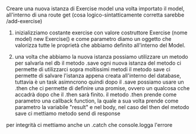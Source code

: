Creare una nuova istanza di Exercise model
una volta importato il model, all'interno di una route get (cosa logico-sintatticamente corretta sarebbe /add-exercise)
1. inizializziamo costante exercise con valore costruttore Exercise (nome model) new Exercise() e come parametro diamo un oggetto che valorizza tutte le proprietà che abbiamo definito all'interno del Model.

2. una volta che abbiamo la nuova istanza possiamo utilizzare un metodo per salvarla nel db
il metodo .save
ogni nuova istanza del metodo ci permette di utilizzarci sopra moltissimi metodi
il metodo save ci permette di salvare l'istanza appena creata all'interno del database, tuttavia è un task asimncrono
quindi dopo il .save possiamo usare un .then
che ci permette di definire una promise, ovvero un qualcosa cche accadrà dopo che il .then sarà finito.
il metodo .then prende come parametro una callback function, la quale a sua volta prende come parametro la variabile "result" e nel body, nel caso del then del metodo save ci mettiamo metodo send di response

per integrità ci mettiamo anche un .catch che console.logga l'errore